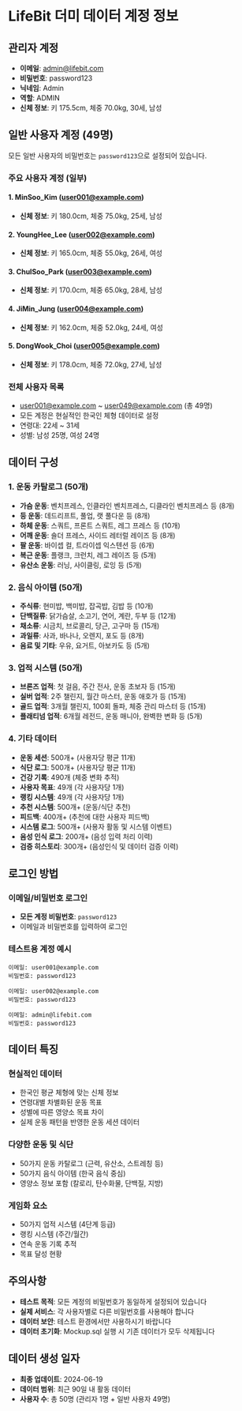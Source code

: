 # LifeBit 더미 데이터 계정 정보

## 관리자 계정
- **이메일**: admin@lifebit.com
- **비밀번호**: password123
- **닉네임**: Admin
- **역할**: ADMIN
- **신체 정보**: 키 175.5cm, 체중 70.0kg, 30세, 남성

## 일반 사용자 계정 (49명)
모든 일반 사용자의 비밀번호는 `password123`으로 설정되어 있습니다.

### 주요 사용자 계정 (일부)
#### 1. MinSoo_Kim (user001@example.com)
- **신체 정보**: 키 180.0cm, 체중 75.0kg, 25세, 남성

#### 2. YoungHee_Lee (user002@example.com)
- **신체 정보**: 키 165.0cm, 체중 55.0kg, 26세, 여성

#### 3. ChulSoo_Park (user003@example.com)
- **신체 정보**: 키 170.0cm, 체중 65.0kg, 28세, 남성

#### 4. JiMin_Jung (user004@example.com)
- **신체 정보**: 키 162.0cm, 체중 52.0kg, 24세, 여성

#### 5. DongWook_Choi (user005@example.com)
- **신체 정보**: 키 178.0cm, 체중 72.0kg, 27세, 남성

### 전체 사용자 목록
- user001@example.com ~ user049@example.com (총 49명)
- 모든 계정은 현실적인 한국인 체형 데이터로 설정
- 연령대: 22세 ~ 31세
- 성별: 남성 25명, 여성 24명

## 데이터 구성

### 1. 운동 카탈로그 (50개)
- **가슴 운동**: 벤치프레스, 인클라인 벤치프레스, 디클라인 벤치프레스 등 (8개)
- **등 운동**: 데드리프트, 풀업, 랫 풀다운 등 (8개)
- **하체 운동**: 스쿼트, 프론트 스쿼트, 레그 프레스 등 (10개)
- **어깨 운동**: 숄더 프레스, 사이드 레터럴 레이즈 등 (8개)
- **팔 운동**: 바이셉 컬, 트라이셉 익스텐션 등 (6개)
- **복근 운동**: 플랭크, 크런치, 레그 레이즈 등 (5개)
- **유산소 운동**: 러닝, 사이클링, 로잉 등 (5개)

### 2. 음식 아이템 (50개)
- **주식류**: 현미밥, 백미밥, 잡곡밥, 김밥 등 (10개)
- **단백질류**: 닭가슴살, 소고기, 연어, 계란, 두부 등 (12개)
- **채소류**: 시금치, 브로콜리, 당근, 고구마 등 (15개)
- **과일류**: 사과, 바나나, 오렌지, 포도 등 (8개)
- **음료 및 기타**: 우유, 요거트, 아보카도 등 (5개)

### 3. 업적 시스템 (50개)
- **브론즈 업적**: 첫 걸음, 주간 전사, 운동 초보자 등 (15개)
- **실버 업적**: 2주 챌린지, 월간 마스터, 운동 애호가 등 (15개)
- **골드 업적**: 3개월 챌린지, 100회 돌파, 체중 관리 마스터 등 (15개)
- **플래티넘 업적**: 6개월 레전드, 운동 매니아, 완벽한 변화 등 (5개)

### 4. 기타 데이터
- **운동 세션**: 500개+ (사용자당 평균 11개)
- **식단 로그**: 500개+ (사용자당 평균 11개)
- **건강 기록**: 490개 (체중 변화 추적)
- **사용자 목표**: 49개 (각 사용자당 1개)
- **랭킹 시스템**: 49개 (각 사용자당 1개)
- **추천 시스템**: 500개+ (운동/식단 추천)
- **피드백**: 400개+ (추천에 대한 사용자 피드백)
- **시스템 로그**: 500개+ (사용자 활동 및 시스템 이벤트)
- **음성 인식 로그**: 200개+ (음성 입력 처리 이력)
- **검증 히스토리**: 300개+ (음성인식 및 데이터 검증 이력)

## 로그인 방법

### 이메일/비밀번호 로그인
- **모든 계정 비밀번호**: `password123`
- 이메일과 비밀번호를 입력하여 로그인

### 테스트용 계정 예시
```
이메일: user001@example.com
비밀번호: password123

이메일: user002@example.com
비밀번호: password123

이메일: admin@lifebit.com
비밀번호: password123
```

## 데이터 특징

### 현실적인 데이터
- 한국인 평균 체형에 맞는 신체 정보
- 연령대별 차별화된 운동 목표
- 성별에 따른 영양소 목표 차이
- 실제 운동 패턴을 반영한 운동 세션 데이터

### 다양한 운동 및 식단
- 50가지 운동 카탈로그 (근력, 유산소, 스트레칭 등)
- 50가지 음식 아이템 (한국 음식 중심)
- 영양소 정보 포함 (칼로리, 탄수화물, 단백질, 지방)

### 게임화 요소
- 50가지 업적 시스템 (4단계 등급)
- 랭킹 시스템 (주간/월간)
- 연속 운동 기록 추적
- 목표 달성 현황

## 주의사항
- **테스트 목적**: 모든 계정의 비밀번호가 동일하게 설정되어 있습니다
- **실제 서비스**: 각 사용자별로 다른 비밀번호를 사용해야 합니다
- **데이터 보안**: 테스트 환경에서만 사용하시기 바랍니다
- **데이터 초기화**: Mockup.sql 실행 시 기존 데이터가 모두 삭제됩니다

## 데이터 생성 일자
- **최종 업데이트**: 2024-06-19
- **데이터 범위**: 최근 90일 내 활동 데이터
- **사용자 수**: 총 50명 (관리자 1명 + 일반 사용자 49명)
